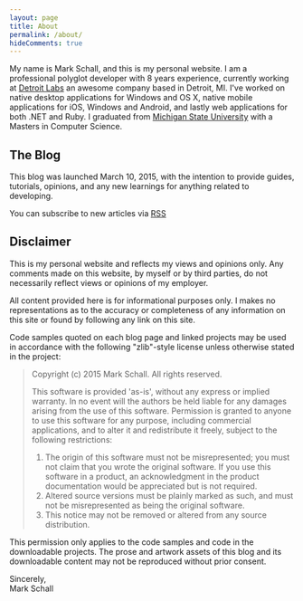 ```yaml
---
layout: page
title: About
permalink: /about/
hideComments: true
---
```


My name is Mark Schall, and this is my personal website. I am a professional polyglot developer with 8 years experience, currently working at [Detroit Labs](http://www.detroitlabs.com) an awesome company based in Detroit, MI. I've worked on native desktop applications for Windows and OS X, native mobile applications for iOS, Windows and Android, and lastly web applications for both .NET and Ruby.  I graduated from [Michigan State University](http://msu.edu) with a Masters in Computer Science.

## The Blog

This blog was launched March 10, 2015, with the intention to provide guides, tutorials, opinions, and any new learnings for anything related to developing.

You can subscribe to new articles via [RSS](http://feeds.feedburner.com/maschall)

## Disclaimer

This is my personal website and reflects my views and opinions only.  Any comments made on this website, by myself or by third parties, do not necessarily reflect views or opinions of my employer.

All content provided here is for informational purposes only. I makes no representations as to the accuracy or completeness of any information on this site or found by following any link on this site.

Code samples quoted on each blog page and linked projects may be used in accordance with the following "zlib"-style license unless otherwise stated in the project:

> Copyright (c) 2015 Mark Schall. All rights reserved.
>
> This software is provided 'as-is', without any express or implied warranty. In no event will the authors be held liable for any damages arising from the use of this software. Permission is granted to anyone to use this software for any purpose, including commercial applications, and to alter it and redistribute it freely, subject to the following restrictions:
>
> 1. The origin of this software must not be misrepresented; you must not claim that you wrote the original software. If you use this software in a product, an acknowledgment in the product documentation would be appreciated but is not required.
> 2. Altered source versions must be plainly marked as such, and must not be misrepresented as being the original software.
> 3. This notice may not be removed or altered from any source distribution.

This permission only applies to the code samples and code in the downloadable projects. The prose and artwork assets of this blog and its downloadable content may not be reproduced without prior consent.

Sincerely,  
  Mark Schall
